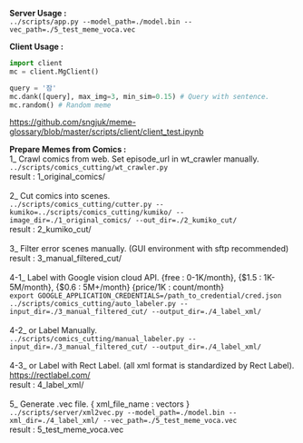 <b>Server Usage :</b><br>
```../scripts/app.py --model_path=./model.bin --vec_path=./5_test_meme_voca.vec```

<b>Client Usage :</b> <br>
```python
import client
mc = client.MgClient()

query = '잠'
mc.dank([query], max_img=3, min_sim=0.15) # Query with sentence.
mc.random() # Random meme
```
https://github.com/sngjuk/meme-glossary/blob/master/scripts/client/client_test.ipynb

<b>Prepare Memes from Comics :</b><br>
1_ Crawl comics from web. Set episode_url in wt_crawler manually.</br>
```../scripts/comics_cutting/wt_crawler.py```
<br>
result : 1_original_comics/ <br>
<br>
2_ Cut comics into scenes.<br>
```../scripts/comics_cutting/cutter.py --kumiko=../scripts/comics_cutting/kumiko/ --image_dir=./1_original_comics/ --out_dir=./2_kumiko_cut/```
<br>
result : 2_kumiko_cut/<br>
<br>
3_ Filter error scenes manually. (GUI environment with sftp recommended) <br>
result : 3_manual_filtered_cut/<br>
<br>
4-1_ Label with Google vision cloud API. {free : 0-1K/month}, {$1.5 : 1K-5M/month}, {$0.6 : 5M+/month} {price/1K : count/month} <br>
```export GOOGLE_APPLICATION_CREDENTIALS=/path_to_credential/cred.json```
<br>
```../scripts/comics_cutting/auto_labeler.py --input_dir=./3_manual_filtered_cut/ --output_dir=./4_label_xml/```
<br><br>
4-2_ or Label Manually. <br>
```../scripts/comics_cutting/manual_labeler.py --input_dir=./3_manual_filtered_cut/ --output_dir=./4_label_xml/```
<br><br>
4-3_ or Label with Rect Label. (all xml format is standardized by Rect Label).<br>
https://rectlabel.com/ <br>
result : 4_label_xml/ <br>
<br>
5_ Generate .vec file. { xml_file_name : vectors } <br>
```../scripts/server/xml2vec.py --model_path=./model.bin --xml_dir=./4_label_xml/ --vec_path=./5_test_meme_voca.vec```
<br>
result : 5_test_meme_voca.vec
